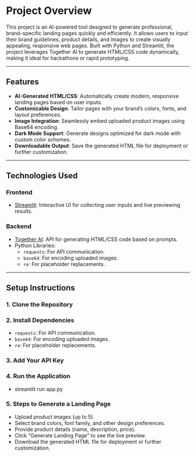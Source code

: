 # Project Overview

This project is an AI-powered tool designed to generate professional, brand-specific landing pages quickly and efficiently. It allows users to input their brand guidelines, product details, and images to create visually appealing, responsive web pages. Built with Python and Streamlit, the project leverages Together AI to generate HTML/CSS code dynamically, making it ideal for hackathons or rapid prototyping.

---

## Features

- **AI-Generated HTML/CSS**: Automatically create modern, responsive landing pages based on user inputs.
- **Customizable Design**: Tailor pages with your brand’s colors, fonts, and layout preferences.
- **Image Integration**: Seamlessly embed uploaded product images using Base64 encoding.
- **Dark Mode Support**: Generate designs optimized for dark mode with custom color schemes.
- **Downloadable Output**: Save the generated HTML file for deployment or further customization.

---

## Technologies Used

### Frontend
- [Streamlit](https://streamlit.io): Interactive UI for collecting user inputs and live previewing results.

### Backend
- [Together AI](https://together.xyz): API for generating HTML/CSS code based on prompts.
- Python Libraries:
  - `requests`: For API communication.
  - `base64`: For encoding uploaded images.
  - `re`: For placeholder replacements.

---

## Setup Instructions

### 1. Clone the Repository
### 2. Install Dependencies
  - `requests`: For API communication.
  - `base64`: For encoding uploaded images.
  - `re`: For placeholder replacements.
### 3. Add Your API Key
### 4. Run the Application
  - streamlit run app.py
### 5. Steps to Generate a Landing Page
  - Upload product images (up to 5).
  - Select brand colors, font family, and other design preferences.
  - Provide product details (name, description, price).
  - Click "Generate Landing Page" to see the live preview.
  - Download the generated HTML file for deployment or further customization.

